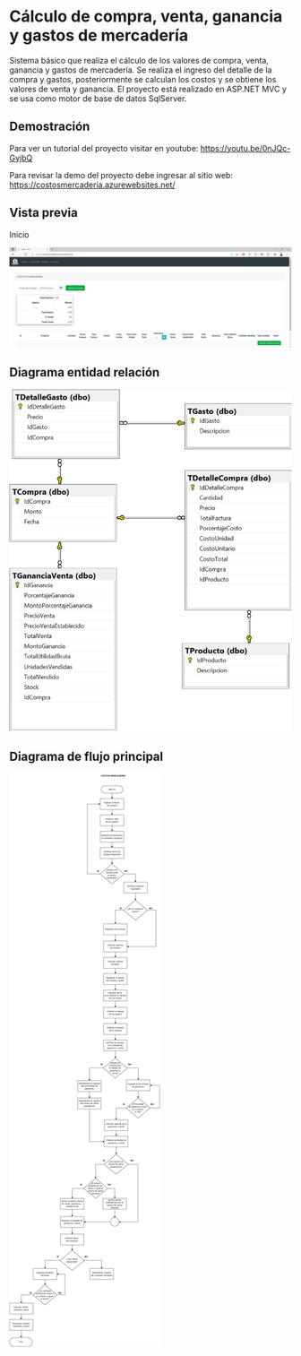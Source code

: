 # Cálculo de compra, venta, ganancia y gastos de mercadería
Sistema básico que realiza el cálculo de los valores de compra, venta, ganancia y gastos de mercadería. Se realiza el ingreso del detalle de la compra y gastos, posteriormente se calculan los costos y se obtiene los valores de venta y ganancia. El proyecto está realizado en ASP.NET MVC y se usa como motor de base de datos SqlServer. 

## Demostración
Para ver un tutorial del proyecto visitar en youtube: https://youtu.be/0nJQc-GyjbQ

Para revisar la demo del proyecto debe ingresar al sitio web: https://costosmercaderia.azurewebsites.net/
    
## Vista previa

Inicio

![](https://github.com/JeffersonCuji96/CompraVentaPrecios/blob/master/CostosMercaderiaInicio.png)

## Diagrama entidad relación

![](https://github.com/JeffersonCuji96/CompraVentaPrecios/blob/master/DiagramaCalculos.png)

## Diagrama de flujo principal

![](https://github.com/JeffersonCuji96/CompraVentaPrecios/blob/master/CostosMercaderia.drawio.png)
